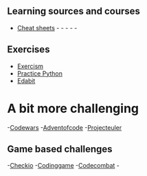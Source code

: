## Learning sources and courses

- [Cheat sheets](https://www.reddit.com/r/Python/comments/9iadda/python_cheat_sheet_for_beginners_and_experts/)
-[]()
-[]()
-[]()
-[]()
-[]()

## Exercises

- [Exercism](https://exercism.io/tracks/python/exercises)
- [Practice Python](https://www.practicepython.org/)
- [Edabit](https://edabit.com/challenges/python3)

# A bit  more challenging

-[Codewars](https://www.codewars.com/)
-[Adventofcode](https://adventofcode.com/)
-[Projecteuler](https://projecteuler.net/)

## Game based challenges

-[Checkio](https://py.checkio.org/)
-[Codinggame](https://www.codingame.com/start)
-[Codecombat](https://codecombat.com/play/level/dungeons-of-kithgard)
-[]()

